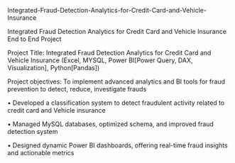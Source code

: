 Integrated-Fraud-Detection-Analytics-for-Credit-Card-and-Vehicle-Insurance

Integrated Fraud Detection Analytics for Credit Card and Vehicle Insurance End to End Project

Project Title: Integrated Fraud Detection Analytics for Credit Card and Vehicle Insurance (Excel, MYSQL, Power BI[Power Query, DAX, Visualization], Python[Pandas])


Project objectives: To implement advanced analytics and BI tools for fraud prevention to detect, reduce, investigate frauds         

    
•	Developed a classification system to detect fraudulent activity related to credit card and Vehicle insurance

•	Managed MySQL databases, optimized schema, and improved fraud detection system

•	Designed dynamic Power BI dashboards, offering real-time fraud insights and actionable metrics

